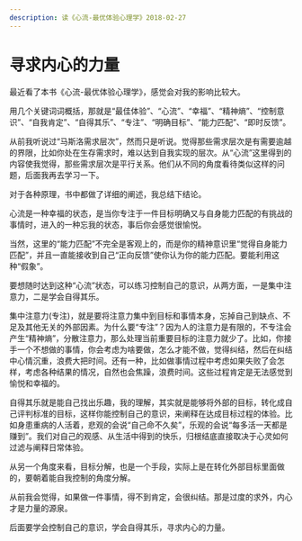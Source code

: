 ```yaml
---
description: 读《心流-最优体验心理学》2018-02-27
---
```


# 寻求内心的力量

​最近看了本书《心流-最优体验心理学》，感觉会对我的影响比较大。

用几个关键词词概括，那就是“最佳体验”、“心流”、“幸福”、“精神熵”、“控制意识”、“自我肯定”、“自得其乐”、“专注”、“明确目标”、“能力匹配”、“即时反馈”。

从前我听说过“马斯洛需求层次”，然而只是听说。觉得那些需求层次是有需要逾越的界限，比如你处在生存需求时，难以达到自我实现的层次。从“心流”这里得到的内容使我觉得，那些需求层次是平行关系。他们从不同的角度看待类似这样的问题，后面我再去学习一下。

对于各种原理，书中都做了详细的阐述，我总结下结论。

心流是一种幸福的状态，是当你专注于一件目标明确又与自身能力匹配的有挑战的事情时，进入的一种忘我的状态，事后你会感觉很愉悦。

当然，这里的“能力匹配”不完全是客观上的，而是你的精神意识里“觉得自身能力匹配”，并且一直能接收到自己“正向反馈”使你认为你的能力匹配。要能利用这种“假象”。

要想随时达到这种“心流”状态，可以练习控制自己的意识，从两方面，一是集中注意力，二是学会自得其乐。

集中注意力\(专注\)，就是要将注意力集中到目标和事情本身，忘掉自己到缺点、不足及其他无关的外部因素。为什么要“专注”？因为人的注意力是有限的，不专注会产生“精神熵”，分散注意力，那么处理当前重要目标的注意力就少了。比如，你接手一个不想做的事情，你会考虑为啥要做，怎么才能不做，觉得纠结，然后在纠结中心情沉重，浪费大把时间。还有一种，比如做事情过程中考虑如果失败了会怎样，考虑各种结果的情况，自然也会焦躁，浪费时间。这些过程肯定是无法感觉到愉悦和幸福的。

自得其乐就是能自己找出乐趣，我的理解，其实就是能够将外部的目标，转化成自己评判标准的目标，这样你能控制自己的意识，来阐释在达成目标过程的体验。比如身患重病的人活着，悲观的会说“自己命不久矣”，乐观的会说“每多活一天都是赚到”。我们对自己的观感、从生活中得到的快乐，归根结底直接取决于心灵如何过滤与阐释日常体验。

从另一个角度来看，目标分解，也是一个手段，实际上是在转化外部目标里面做的，要朝着能自我控制的角度分解。

从前我会觉得，如果做一件事情，得不到肯定，会很纠结。那是过度的求外，内心才是力量的源泉。

后面要学会控制自己的意识，学会自得其乐，寻求内心的力量。

